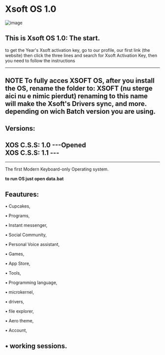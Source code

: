 #  Xsoft OS 1.0


![image](https://github.com/XsoftBud/XsoftOS_1.0/assets/127049334/6361fbb1-2da8-495d-8794-5c5d8fe3532a)




This is Xsoft OS 1.0: The start.
------

to get the Year's Xsoft activation key, go to our profile, our first link (the website) then click the three lines and search for Xsoft Activation Key, then you need to follow the instructions

-------

NOTE
To fully acces XSOFT OS, after you install the OS, rename the folder to: XSOFT (nu sterge aici nu e nimic pierdut)
renaming to this name will make the Xsoft's Drivers sync, and more. depending on wich Batch version you are using.
----



Versions:
----------
XOS C.S.S: 1.0 ---Opened           
XOS C.S.S: 1.1 ---
---------
-----------------
The first Modern Keyboard-only Operating system.


__to run OS just open data.bat__

Feautures:
---------
• Cupcakes, 


• Programs, 


• Instant messenger, 


• Social Community, 


• Personal Voice assistant, 


• Games, 


• App Store, 


• Tools,  


• Programming language,


• microkernel, 



• drivers, 


• file explorer, 


• Aero theme, 


• Account, 


• working sessions.
---------

